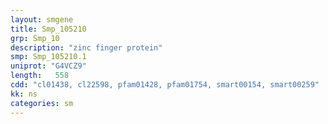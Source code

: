 ```yaml
---
layout: smgene
title: Smp_105210
grp: Smp_10
description: "zinc finger protein"
smp: Smp_105210.1
uniprot: "G4VCZ9"
length:   558
cdd: "cl01438, cl22598, pfam01428, pfam01754, smart00154, smart00259"
kk: ns
categories: sm
---
```

